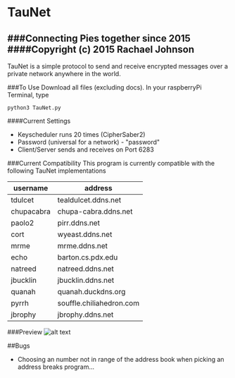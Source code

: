 TauNet
=============
###Connecting Pies together since 2015
####Copyright (c) 2015 Rachael Johnson
-----------------------

TauNet is a simple protocol to send and receive encrypted messages over a private network anywhere in the world.

###To Use
Download all files (excluding docs).
In your raspberryPi Terminal, type
```
python3 TauNet.py
```

####Current Settings
- Keyscheduler runs 20 times (CipherSaber2)
- Password (universal for a network) - "password"
- Client/Server sends and receives on Port 6283

###Current Compatibility
This program is currently compatible with the following TauNet implementations

| username    | address                     | 
| ----------- | --------------------------- |
| tdulcet     | tealdulcet.ddns.net         |
| chupacabra  | chupa-cabra.ddns.net        |
| paolo2      | pirr.ddns.net               |
| cort        | wyeast.ddns.net             |
| mrme        | mrme.ddns.net               |
| echo        | barton.cs.pdx.edu           |
| natreed     | natreed.ddns.net            |
| jbucklin    | jbucklin.ddns.net           |
| quanah      | quanah.duckdns.org          |
| pyrrh       | souffle.chiliahedron.com    |
| jbrophy     | jbrophy.ddns.net            |

###Preview
![alt text](https://github.com/earthshine0/TauNet/blob/master/Capture.JPG "TauNet Preview")
   
##Bugs
- Choosing an number not in range of the address book when picking an address breaks program...
